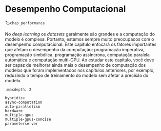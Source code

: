 # Desempenho Computacional 
:label:`chap_performance`

No *deep learning* os *datasets* geralmente são grandes e a computação do modelo é complexa. Portanto, estamos sempre muito preocupados com o desempenho computacional. Este capítulo enfocará os fatores importantes que afetam o desempenho da computação: programação imperativa, programação simbólica, programação assíncrona, computação paralela automática e computação multi-GPU. Ao estudar este capítulo, você deve ser capaz de melhorar ainda mais o desempenho de computação dos modelos que foram implementados nos capítulos anteriores, por exemplo, reduzindo o tempo de treinamento do modelo sem afetar a precisão do modelo.

```toc
:maxdepth: 2

hybridize
async-computation
auto-parallelism
hardware
multiple-gpus
multiple-gpus-concise
parameterserver
```
<!--stackedit_data:
eyJoaXN0b3J5IjpbMTkyODQ4MDAzNF19
-->